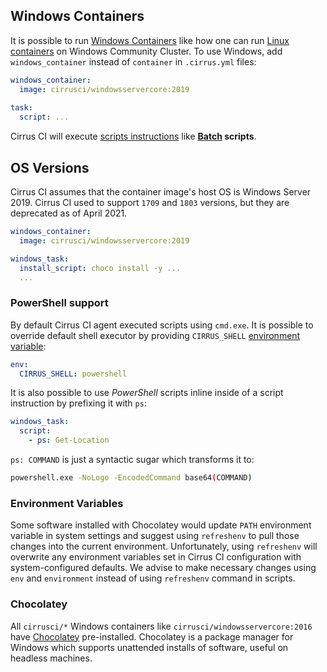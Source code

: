 ## Windows Containers

It is possible to run [Windows Containers](https://docs.microsoft.com/en-us/virtualization/windowscontainers/about/) like how one can run [Linux containers](linux.md) on Windows Community Cluster. 
To use Windows, add `windows_container` instead of `container` in `.cirrus.yml` files:

```yaml
windows_container:
  image: cirrusci/windowsservercore:2019
  
task:
  script: ...
```

Cirrus CI will execute [scripts instructions](writing-tasks.md#script-instruction) like **[Batch](https://en.wikipedia.org/wiki/Batch_file) scripts**.
    
## OS Versions

Cirrus CI assumes that the container image's host OS is Windows Server 2019.
Cirrus CI used to support `1709` and `1803` versions, but they are deprecated as of April 2021.

```yaml
windows_container:
  image: cirrusci/windowsservercore:2019

windows_task:
  install_script: choco install -y ...
  ...
```

### PowerShell support

By default Cirrus CI agent executed scripts using `cmd.exe`. It is possible to override default shell executor by providing
`CIRRUS_SHELL` [environment variable](writing-tasks.md#environment-variables):

```yaml
env:
  CIRRUS_SHELL: powershell
``` 

It is also possible to use *PowerShell* scripts inline inside of a script instruction by prefixing it with `ps`:

```yaml
windows_task:
  script:
    - ps: Get-Location
```

`ps: COMMAND` is just a syntactic sugar which transforms it to:

```bash
powershell.exe -NoLogo -EncodedCommand base64(COMMAND)
```

### Environment Variables

Some software installed with Chocolatey would update `PATH` environment variable in system settings and suggest using `refreshenv` to pull those changes into the current environment.
Unfortunately, using `refreshenv` will overwrite any environment variables set in Cirrus CI configuration with system-configured defaults.
We advise to make necessary changes using `env` and `environment` instead of using `refreshenv` command in scripts.

### Chocolatey

All `cirrusci/*` Windows containers like `cirrusci/windowsservercore:2016` have [Chocolatey](https://chocolatey.org/) pre-installed.
Chocolatey is a package manager for Windows which supports unattended installs of software, useful on headless machines.
